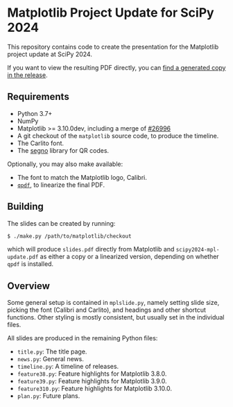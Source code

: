 Matplotlib Project Update for SciPy 2024
========================================

This repository contains code to create the presentation for the Matplotlib
project update at SciPy 2024.

If you want to view the resulting PDF directly, you can [find a generated copy
in the release](https://github.com/QuLogic/scipy2024-mpl-update/releases).

Requirements
------------

* Python 3.7+
* NumPy
* Matplotlib >= 3.10.0dev, including a merge of
  [#26996](https://github.com/matplotlib/matplotlib/pull/26996)
* A git checkout of the `matplotlib` source code, to produce the timeline.
* The Carlito font.
* The [segno](https://pypi.org/project/segno/) library for QR codes.

Optionally, you may also make available:

* The font to match the Matplotlib logo, Calibri.
* [`qpdf`](http://qpdf.sourceforge.net/), to linearize the final PDF.

Building
--------

The slides can be created by running:

```bash
$ ./make.py /path/to/matplotlib/checkout
```

which will produce `slides.pdf` directly from Matplotlib and
`scipy2024-mpl-update.pdf` as either a copy or a linearized version, depending
on whether `qpdf` is installed.

Overview
--------

Some general setup is contained in `mplslide.py`, namely setting slide size,
picking the font (Calibri and Carlito), and headings and other shortcut
functions. Other styling is mostly consistent, but usually set in the
individual files.

All slides are produced in the remaining Python files:

* `title.py`: The title page.
* `news.py`: General news.
* `timeline.py`: A timeline of releases.
* `feature38.py`: Feature highlights for Matplotlib 3.8.0.
* `feature39.py`: Feature highlights for Matplotlib 3.9.0.
* `feature310.py`: Feature highlights for Matplotlib 3.10.0.
* `plan.py`: Future plans.
